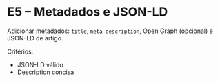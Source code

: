 # E5 – Metadados e JSON-LD

Adicionar metadados: `title`, `meta description`, Open Graph (opcional) e JSON-LD de artigo.

Critérios:
- JSON-LD válido
- Description concisa